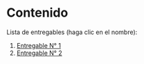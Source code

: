 # Contenido

Lista de entregables (haga clic en el nombre):

1. [Entregable N° 1](/PI1/Entregables/Entregable_1/Entregable_1.md)
2. [Entregable N° 2](/PI1/Entregables/Entregable_2/Entregable_2.md)


